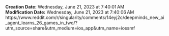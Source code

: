 <div><b>Creation Date:</b> Wednesday, June 21, 2023 at 7:40:01 AM<br></div>
<div><b>Modification Date:</b> Wednesday, June 21, 2023 at 7:40:06 AM<br></div>
<div>https://www.reddit.com/r/singularity/comments/14eyj2c/deepminds_new_ai_agent_learns_26_games_in_two/?utm_source=share&amputm_medium=ios_app&amputm_name=iossmf</div>

